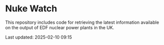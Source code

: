 # Nuke Watch

This repository includes code for retrieving the latest information available on the output of EDF nuclear power plants in the UK.

Last updated: 2025-02-10 09:15